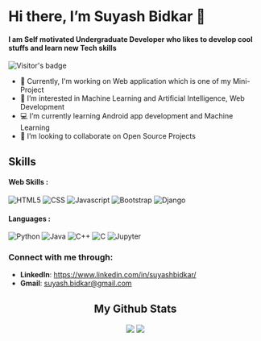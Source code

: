 # Hi there, I’m Suyash Bidkar 👋 
#### I am Self motivated Undergraduate Developer who likes to develop cool stuffs and learn new Tech skills

![Visitor's badge](https://komarev.com/ghpvc/?username=Suyash642)  

- 🔭    Currently, I'm working on Web application which is one of my Mini-Project
- 🌱    I’m interested in Machine Learning and Artificial Intelligence, Web Development
- 💻    I’m currently learning Android app development and Machine Learning
- 👯    I’m looking to collaborate on Open Source Projects

## Skills   
#### Web Skills :
![HTML5](https://img.shields.io/badge/HTML5-E34F26?style=for-the-badge&logo=html5&logoColor=white)
![CSS](https://img.shields.io/badge/CSS-239120?&style=for-the-badge&logo=css3&logoColor=white)
![Javascript](https://img.shields.io/badge/JavaScript-323330?style=for-the-badge&logo=javascript&logoColor=F7DF1E)
![Bootstrap](https://img.shields.io/badge/Bootstrap-563D7C?style=for-the-badge&logo=bootstrap&logoColor=white)
![Django](https://img.shields.io/badge/Django-092E20?style=for-the-badge&logo=django&logoColor=white)

#### Languages :
![Python](https://img.shields.io/badge/Python-3776AB?style=for-the-badge&logo=python&logoColor=white)
![Java](https://img.shields.io/badge/Java-ED8B00?style=for-the-badge&logo=java&logoColor=white)
![C++](https://img.shields.io/badge/C%2B%2B-00599C?style=for-the-badge&logo=c%2B%2B&logoColor=white)
![C](https://img.shields.io/badge/C-00599C?style=for-the-badge&logo=c&logoColor=white)
![Jupyter](https://img.shields.io/badge/Jupyter-F37626.svg?&style=for-the-badge&logo=Jupyter&logoColor=white)


 ### Connect with me through:  
  - **LinkedIn**: https://www.linkedin.com/in/suyashbidkar/
  - **Gmail**: suyash.bidkar@gmail.com


<div align="center">
<h2>My Github Stats </h2>

 <img align="center" src= "https://github-readme-stats.vercel.app/api?username=Suyash642&show_icons=true&theme=dracula">
 <img align="center" src="https://github-readme-stats.anuraghazra1.vercel.app/api/top-langs/?username=Suyash642&theme=dracula&show_icons=true&hide_border=true" />
 </div>

<!---
Suyash642/Suyash642 is a ✨ special ✨ repository because its `README.md` (this file) appears on your GitHub profile.
You can click the Preview link to take a look at your changes.
--->
